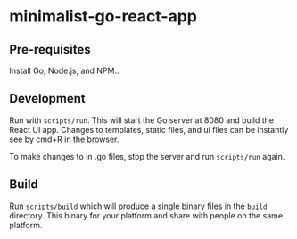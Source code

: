 # minimalist-go-react-app

## Pre-requisites

Install Go, Node.js, and NPM..

## Development

Run with `scripts/run`. This will start the Go server at 8080 and build the React UI app. Changes to templates, static files, and ui files
can be instantly see by cmd+R in the browser.

To make changes to in .go files, stop the server and run `scripts/run` again.

## Build

Run `scripts/build` which will produce a single binary files in the `build` directory. This binary for your platform and share with people on the same platform.
